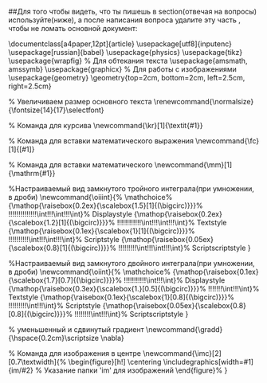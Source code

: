 ##Для того чтобы видеть, что ты пишешь в section(отвечая на вопросы) используйте(ниже), а после написания вопроса удалите эту часть , чтобы не ломать основной документ:

\documentclass[a4paper,12pt]{article}
\usepackage[utf8]{inputenc}
\usepackage[russian]{babel}
\usepackage{physics}
\usepackage{tikz}
\usepackage{wrapfig} % Для обтекания текста
\usepackage{amsmath, amssymb}
\usepackage{graphicx} % Для работы с изображениями
\usepackage{geometry}
\geometry{top=2cm, bottom=2cm, left=2.5cm, right=2.5cm}

% Увеличиваем размер основного текста
\renewcommand{\normalsize}{\fontsize{14}{17}\selectfont}

% Команда для курсива
\newcommand{\kr}[1]{\textit{#1}}

% Команда для вставки математического выражения
\newcommand{\fc}[1]{\[#1\]}

% Команда для вставки математического
\newcommand{\mm}[1]{\mathrm{#1}}

%Настраиваемый вид замкнутого тройного интеграла(при умножении, в дроби)
\newcommand{\oiiint}{%
  \mathchoice%
    {\mathop{\raisebox{0.2ex}{\scalebox{1.5}[1]{\(\bigcirc\)}}}%
     \!\!\!\!\!\!\!\!\!\!\!\!\!\!\int\!\!\!\int\!\!\!\int}% Displaystyle
    {\mathop{\raisebox{0.2ex}{\scalebox{1.2}[1]{\(\bigcirc\)}}}%
     \!\!\!\!\!\!\!\!\!\!\!\!\int\!\!\!\int\!\!\!\int}% Textstyle
    {\mathop{\raisebox{0.1ex}{\scalebox{1}[1]{\(\bigcirc\)}}}%
     \!\!\!\!\!\!\!\!\!\!\int\!\!\!\int\!\!\!\int}% Scriptstyle
    {\mathop{\raisebox{0.05ex}{\scalebox{0.8}[1]{\(\bigcirc\)}}}%
     \!\!\!\!\!\!\!\!\!\int\!\!\!\int\!\!\!\int}% Scriptscriptstyle
}

%Настраиваемый вид замкнутого двойного интеграла(при умножении, в дроби)
\newcommand{\oiint}{%
  \mathchoice%
    {\mathop{\raisebox{0.1ex}{\scalebox{1.7}[0.7]{\(\bigcirc\)}}}%
     \!\!\!\!\!\!\!\!\!\!\!\int\!\!\!\int}% Displaystyle
    {\mathop{\raisebox{0.3ex}{\scalebox{1.}[0.5]{\(\bigcirc\)}}}%
     \!\!\!\!\!\!\!\int\!\!\!\int}% Textstyle
    {\mathop{\raisebox{0.1ex}{\scalebox{1}[0.8]{\(\bigcirc\)}}}%
     \!\!\!\!\!\!\!\!\!\int\!\!\!\int}% Scriptstyle
    {\mathop{\raisebox{0.05ex}{\scalebox{0.8}[0.8]{\(\bigcirc\)}}}%
     \!\!\!\!\!\!\!\!\int\!\!\!\int}% Scriptscriptstyle
}

% уменьшенный и сдвинутый градиент
\newcommand{\gradd}{\hspace{0.2cm}\scriptsize \nabla}   

% Команда для изображения в центре
\newcommand{\imc}[2][0.7\textwidth]{%
    \begin{figure}[h!]
        \centering
        \includegraphics[width=#1]{im/#2}  % Указание папки 'im' для изображений
    \end{figure}%
}
